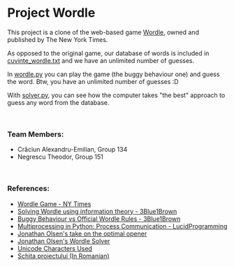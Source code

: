 # Project Wordle

This project is a clone of the web-based game [Wordle](https://www.nytimes.com/games/wordle/index.html), owned and published by The New York Times. 

As opposed to the original game, our database of words is included in [cuvinte_wordle.txt](cuvinte_wordle.txt) and we have an unlimited number of guesses.

In [wordle.py](wordle.py) you can play the game (the buggy behaviour one) and guess the word. Btw, you have an unlimited number of guesses :D

With [solver.py](solver.py), you can see how the computer takes "the best" approach to guess any word from the database.

<br>

### Team Members:
- Crăciun Alexandru-Emilian, Group 134
- Negrescu Theodor, Group 151

<br>

### References:
- [Wordle Game - NY Times](https://www.nytimes.com/games/wordle/index.html)
- [Solving Wordle using information theory - 3Blue1Brown](https://www.youtube.com/watch?v=v68zYyaEmEA)
- [Buggy Behaviour vs Official Wordle Rules - 3Blue1Brown](https://www.youtube.com/watch?v=fRed0Xmc2Wg)
- [Multiprocessing in Python: Process Communication - LucidProgramming](https://www.youtube.com/watch?v=TQx3IfCVvQ0)
- [Jonathan Olsen's take on the optimal opener](http://jonathanolson.net/experiments/optimal-wordle-solutions)
- [Jonathan Olsen's Wordle Solver](https://jonathanolson.net/wordle-solver/)
- [Unicode Characters Used](https://en.wikipedia.org/wiki/List_of_Unicode_characters)
- [Schita proiectului (In Romanian)](https://docs.google.com/document/d/1NkDMdvkvUxzifMKFTC20WpCbaavfuQojjCkXVaMrbAo)
